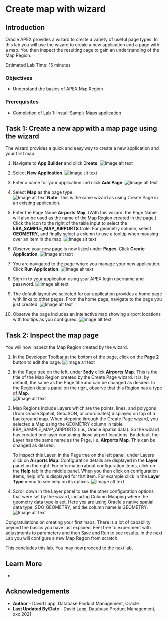# Create map with wizard


## Introduction

Oracle APEX provides a wizard to create a variety of useful page types. In this lab you will use the wizard to create a new application and a page with a map. You then inspect the resulting page to gain an understanding of the Map Region.

Estimated Lab Time: 15 minutes

### Objectives

* Understand the basics of APEX Map Region

### Prerequisites

* Completion of Lab 1: Install Sample Maps application


## Task 1: Create a new app with a map page using the wizard

The wizard provides a quick and easy way to create a new application and your first map. 

1. Navigate to **App Builder** and click **Create**.
![Image alt text](images/create-map-01.png)

2. Select **New Application**.
![Image alt text](images/create-map-02.png)

3. Enter a name for your application and click **Add Page**.
![Image alt text](images/create-map-03.png)

4. Select **Map** as the page type.  
![Image alt text](images/create-map-04.png)
**Note**: This is the same wizard as using  Create Page in an existing application.

5. Enter the Page Name **Airports Map**. (With this wizard, the Page Name will also be used as the name of the Map Region created in the page.)  Click the icon to the right of the table input to select the **EBA\_SAMPLE\_MAP\_AIRPORTS** table. For geometry column, select **GEOMETRY**, and finally select a column to use a tooltip when mousing over an item in the map.
![Image alt text](images/create-map-05.png)

6. Observe your new page is now listed under **Pages**. Click **Create Application**.
![Image alt text](images/create-map-06.png)

7. You are navigated to the page where you manage your new application. Click **Run Application**.
![Image alt text](images/create-map-07.png)

8. Sign in to your application using your APEX login username and password.
![Image alt text](images/create-map-08.png)
 
9. The default layout we selected for our application provides a home page with links to other pages. From the home page, navigate to the page you just created.
![Image alt text](images/create-map-09.png)

10. Observe the page includes an interactive map showing airport locations with tooltips as you configured.
![Image alt text](images/create-map-10.png)

## Task 2: Inspect the map page

You will now inspect the Map Region created by the wizard.

1. In the Developer Toolbar at the bottom of the page, click on the **Page 2** button to edit the page.
![Image alt text](images/create-map-11.png)

2. In the Page tree on the left, under **Body** click **Airports Map**. This is the title of the Map Region created by the Create Page wizard. It is, by default, the same as the Page title and can be changed as desired. In the Region details panel on the right, observe that this Region has a type of **Map**.  
![Image alt text](images/create-map-12.png)

3. Map Regions include Layers which are the points, lines, and polygons (from Oracle Spatial, GeoJSON, or coordinates)  displayed on top of a background map. When stepping through the Create Page wizard, you selected a Map using the GEOMETRY column in table EBA\_SAMPLE\_MAP\_AIRPORTS (i.e., Oracle Spatial data). So the wizard has created one layer containing those airport locations. By default the Layer has the same name as the Page, i.e. **Airports Map**. This can be changed as desired. 
   
   To inspect this Layer, in the Page tree on the left panel, under Layers click on **Airports Map**. Configuration details are displayed in the **Layer** panel on the right. For information about configuration items, click on the **Help** tab in the middle panel. When you then click on configuration items, help info is displayed for that item. For example click in the **Layer Type** menu to see help on its options. 
![Image alt text](images/create-map-13.png)

4. Scroll down in the Layer panel to see the other configuration options that were set by the wizard, including Column Mapping where the geometry data type is set. Here you are using Oracle's native spatial data type, SDO_GEOMETRY, and the column name is GEOMETRY.  
![Image alt text](images/create-map-14.png)



Congratulations on creating your first maps. There is a lot of capability beyond the basics you have just explored. Feel free to experiment with adjustments to parameters and then Save and Run to see results. In the next Lab you will configure a new Map Region from scratch. 


This concludes this lab. You may now proceed to the next lab.

## Learn More
* 

## Acknowledgements
* **Author** - David Lapp, Database Product Management, Oracle
* **Last Updated By/Date**  - David Lapp, Database Product Management, xxx 2021

